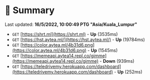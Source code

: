 # 📖 Summary
Last updated: **16/5/2022, 10:00:49 PTG "Asia/Kuala_Lumpur"**

- `GET` [https://shrt.ml](https://shrt.ml) - **Up** (3535ms)
- `GET` [https://hst.aytea.ml/](https://hst.aytea.ml/) - **Up** (19784ms)
- `GET` [https://color.aytea.ml/4b31d6.png](https://color.aytea.ml/4b31d6.png) - **Up** (1545ms)
- `GET` [https://memeapi.aytea14.repl.co/gimme](https://memeapi.aytea14.repl.co/gimme) - **Down** (939ms)
- `GET` [https://teledrivemy.herokuapp.com/dashboard](https://teledrivemy.herokuapp.com/dashboard) - **Up** (252ms)
